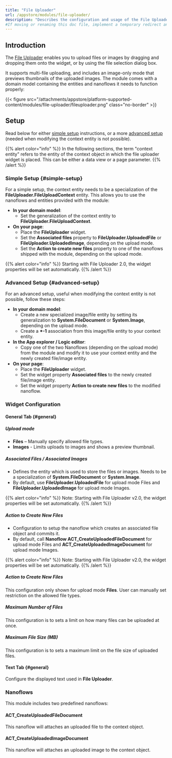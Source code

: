 ```yaml
---
title: "File Uploader"
url: /appstore/modules/file-uploader/
description: "Describes the configuration and usage of the File Uploader module, which is available in the Mendix Marketplace."
#If moving or renaming this doc file, implement a temporary redirect and let the respective team know they should update the URL in the product. See Mapping to Products for more details. 
---
```


## Introduction

The [File Uploader](https://marketplace.mendix.com/link/component/235351) enables you to upload files or images by dragging and dropping them onto the widget, or by using the file selection dialog box. 

It supports multi-file uploading, and includes an image-only mode that previews thumbnails of the uploaded images. The module comes with a domain model containing the entities and nanoflows it needs to function properly:

{{< figure src="/attachments/appstore/platform-supported-content/modules/file-uploader/fileuploader.png" class="no-border" >}}

## Setup

Read below for either [simple setup](#simple-setup) instructions, or a more [advanced setup](#advanced-setup)  (needed when modifying the context entity is not possible).

{{% alert color="info" %}}
In the following sections, the term "context entity" refers to the entity of the context object in which the file uploader widget is placed. This can be either a data view or a page parameter.
{{% /alert %}}

### Simple Setup {#simple-setup}

For a simple setup, the context entity needs to be a specialization of the **FileUploader.FileUploadContext** entity. This allows you to use the nanoflows and entities provided with the module:

* **In your domain model**: 
    * Set the generalization of the context entity to **FileUploader.FileUploadContext**.
* **On your page**: 
    * Place the **FileUploader** widget.
    * Set the **Associated files** property to **FileUploader.UploadedFile** or **FileUploader.UploadedImage**, depending on the upload mode.
    * Set the **Action to create new files** property to one of the nanoflows shipped with the module, depending on the upload mode.

{{% alert color="info" %}}
Starting with File Uploader 2.0, the widget properties will be set automatically.
{{% /alert %}}

### Advanced Setup {#advanced-setup}

For an advanced setup, useful when modifying the context entity is not possible, follow these steps:

* **In your domain model**: 
    * Create a new specialized image/file entity by setting its generalization to **System.FileDocument** or **System.Image**, depending on the upload mode.
    * Create a **\*-1** association from this image/file entity to your context entity.
* **In the App explorer / Logic editor**:
    * Copy one of the two Nanoflows (depending on the upload mode) from the module and modify it to use your context entity and the newly created file/image entity.
* **On your page**: 
    * Place the **FileUploader** widget.
    * Set the widget property **Associated files** to the newly created file/image entity.
    * Set the widget property **Action to create new files** to the modified nanoflow.

### Widget Configuration

#### General Tab {#general}

##### Upload mode

* **Files** – Manually specify allowed file types.
* **Images** - Limits uploads to images and shows a preview thumbnail.

##### Associated Files / Associated Images

* Defines the entity which is used to store the files or images. Needs to be a specialization of **System.FileDocument** or **System.Image**.
* By default, use **FileUploader.UploadedFile** for upload mode Files and **FileUploader.UploadedImage** for upload mode Images.

{{% alert color="info" %}}
Note: Starting with File Uploader v2.0, the widget properties will be set automatically.
{{% /alert %}}

##### Action to Create New Files

* Configuration to setup the nanoflow which creates an associated file object and commits it.
* By default, call **Nanoflow ACT_CreateUploadedFileDocument** for upload mode Files and **ACT_CreateUploadedImageDocument** for upload mode Images.

{{% alert color="info" %}}
Note: Starting with File Uploader v2.0, the widget properties will be set automatically.
{{% /alert %}}

##### Action to Create New Files

This configuration only shown for upload mode **Files**. User can manually set restriction on the allowed file types.

##### Maximum Number of Files

This configuration is to sets a limit on how many files can be uploaded at once.

##### Maximum File Size (MB)

This configuration is to sets a maximum limit on the file size of uploaded files.

#### Text Tab {#general}

Configure the displayed text used in **File Uploader**.


### Nanoflows

This module includes two predefined nanoflows:

#### ACT_CreateUploadedFileDocument

This nanoflow will attaches an uploaded file to the context object.

#### ACT_CreateUploadedImageDocument

This nanoflow will attaches an uploaded image to the context object.





